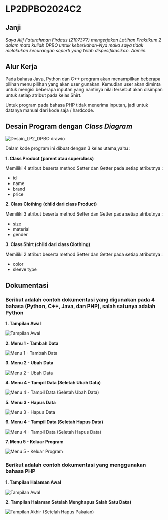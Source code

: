 # LP2DPBO2024C2

## Janji
*Saya Alif Faturahman Firdaus (2107377) mengerjakan Latihan Praktikum 2 dalam mata kuliah DPBO untuk keberkahan-Nya maka saya tidak melakukan kecurangan seperti yang telah dispesifikasikan. Aamiin.*

## Alur Kerja
Pada bahasa Java, Python dan C++ program akan menampilkan beberapa pilihan menu pilihan yang akan user gunakan. Kemudian user akan diminta untuk mengisi beberapa inputan yang nantinya nilai tersebut akan disimpan untuk setiap atribut pada kelas Shirt.

Untuk program pada bahasa PHP tidak menerima inputan, jadi untuk datanya manual dari kode saja / hardcode.

## Desain Program dengan *Class Diagram*
![Desain_LP2_DPBO drawio](https://github.com/Aliffaturahman/LP2DPBO2024C2/assets/100842759/5feb3c15-018d-4fa2-8d86-792c299b77dd)  

Dalam kode program ini dibuat dengan 3 kelas utama,yaitu :

**1. Class Product (parent atau superclass)**

Memiliki 4 atribut beserta method Setter dan Getter pada setiap atributnya :
- id 
- name  
- brand  
- price

**2. Class Clothing (child dari class Product)**

Memiliki 3 atribut beserta method Setter dan Getter pada setiap atributnya :
- size
- material
- gender

**3. Class Shirt (child dari class Clothing)**

Memiliki 2 atribut beserta method Setter dan Getter pada setiap atributnya :
- color
- sleeve type


## Dokumentasi
### Berikut adalah contoh dokumentasi yang digunakan pada 4 bahasa (Python, C++, Java, dan PHP), salah satunya adalah Python
**1. Tampilan Awal**

![Tampilan Awal](https://github.com/Aliffaturahman/LP2DPBO2024C2/assets/100842759/ccc62289-2b91-4edc-9857-28427192e971)

**2. Menu 1 - Tambah Data**

![Menu 1 - Tambah Data](https://github.com/Aliffaturahman/LP2DPBO2024C2/assets/100842759/2a4f8df4-d1a0-45f4-92ca-599003abdd5f)

**3. Menu 2 - Ubah Data**

![Menu 2 - Ubah Data](https://github.com/Aliffaturahman/LP2DPBO2024C2/assets/100842759/46150dc9-c21d-46e8-a4a7-90e12b53fbfc)

**4. Menu 4 - Tampil Data (Seletah Ubah Data)**

![Menu 4 - Tampil Data (Seletah Ubah Data)](https://github.com/Aliffaturahman/LP2DPBO2024C2/assets/100842759/265ec51b-ae9c-46c2-bb69-2b2fd42a6b84)

**5. Menu 3 - Hapus Data**

![Menu 3 - Hapus Data](https://github.com/Aliffaturahman/LP2DPBO2024C2/assets/100842759/a41b7f10-1a93-4bd6-b1ec-e897edb041ab)

**6. Menu 4 - Tampil Data (Seletah Hapus Data)**

![Menu 4 - Tampil Data (Seletah Hapus Data)](https://github.com/Aliffaturahman/LP2DPBO2024C2/assets/100842759/5dfb722a-97ae-4a70-bb27-b9173e909e13)

**7. Menu 5 - Keluar Program**

![Menu 5 - Keluar Program](https://github.com/Aliffaturahman/LP2DPBO2024C2/assets/100842759/202bccb6-8ebb-4efb-a23f-1e2c792f0019)

### Berikut adalah contoh dokumentasi yang menggunakan bahasa PHP
**1. Tampilan Halaman Awal**

![Tampilan Awal](https://github.com/Aliffaturahman/LP2DPBO2024C2/assets/100842759/af021075-5082-4a67-aa16-2ee17b04ccdc)

**2. Tampilan Halaman Setelah Menghapus Salah Satu Data)**

![Tampilan Akhir (Setelah Hapus Pakaian)](https://github.com/Aliffaturahman/LP2DPBO2024C2/assets/100842759/93ab6fe4-1be0-4e0b-ad49-822155a1cc97)
